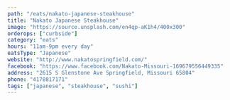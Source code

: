 ```yaml
---
path: "/eats/nakato-japanese-steakhouse"
title: "Nakato Japanese Steakhouse"
image: "https://source.unsplash.com/en4qp-aK1h4/400x300"
orderops: ["curbside"]
category: "eats"
hours: "11am-9pm every day"
eatsType: "Japanese"
website: "http://www.nakatospringfield.com/"
facebook: "https://www.facebook.com/Nakato-Missouri-169679556449335"
address: "2615 S Glenstone Ave Springfield, Missouri 65804"
phone: "4178817171"
tags: ["japanese", "steakhouse", "sushi"]
---
```

